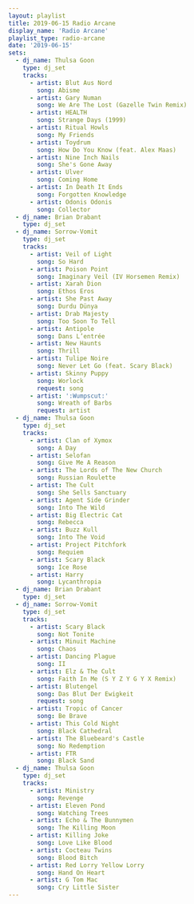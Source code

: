 ```yaml
---
layout: playlist
title: 2019-06-15 Radio Arcane
display_name: 'Radio Arcane'
playlist_type: radio-arcane
date: '2019-06-15'
sets:
  - dj_name: Thulsa Goon
    type: dj_set
    tracks:
      - artist: Blut Aus Nord
        song: Abisme
      - artist: Gary Numan
        song: We Are The Lost (Gazelle Twin Remix)
      - artist: HEALTH
        song: Strange Days (1999)
      - artist: Ritual Howls
        song: My Friends
      - artist: Toydrum
        song: How Do You Know (feat. Alex Maas)
      - artist: Nine Inch Nails
        song: She's Gone Away
      - artist: Ulver
        song: Coming Home
      - artist: In Death It Ends
        song: Forgotten Knowledge
      - artist: Odonis Odonis
        song: Collector
  - dj_name: Brian Drabant
    type: dj_set
  - dj_name: Sorrow-Vomit
    type: dj_set
    tracks:
      - artist: Veil of Light
        song: So Hard
      - artist: Poison Point
        song: Imaginary Veil (IV Horsemen Remix)
      - artist: Xarah Dion
        song: Ethos Eros
      - artist: She Past Away
        song: Durdu Dünya
      - artist: Drab Majesty
        song: Too Soon To Tell
      - artist: Antipole
        song: Dans L’entrée
      - artist: New Haunts
        song: Thrill
      - artist: Tulipe Noire
        song: Never Let Go (feat. Scary Black)
      - artist: Skinny Puppy
        song: Worlock
        request: song
      - artist: ':Wumpscut:'
        song: Wreath of Barbs
        request: artist
  - dj_name: Thulsa Goon
    type: dj_set
    tracks:
      - artist: Clan of Xymox
        song: A Day
      - artist: Selofan
        song: Give Me A Reason
      - artist: The Lords of The New Church
        song: Russian Roulette
      - artist: The Cult
        song: She Sells Sanctuary
      - artist: Agent Side Grinder
        song: Into The Wild
      - artist: Big Electric Cat
        song: Rebecca
      - artist: Buzz Kull
        song: Into The Void
      - artist: Project Pitchfork
        song: Requiem
      - artist: Scary Black
        song: Ice Rose
      - artist: Harry
        song: Lycanthropia
  - dj_name: Brian Drabant
    type: dj_set
  - dj_name: Sorrow-Vomit
    type: dj_set
    tracks:
      - artist: Scary Black
        song: Not Tonite
      - artist: Minuit Machine
        song: Chaos
      - artist: Dancing Plague
        song: II
      - artist: Elz & The Cult
        song: Faith In Me (S Y Z Y G Y X Remix)
      - artist: Blutengel
        song: Das Blut Der Ewigkeit
        request: song
      - artist: Tropic of Cancer
        song: Be Brave
      - artist: This Cold Night
        song: Black Cathedral
      - artist: The Bluebeard's Castle
        song: No Redemption
      - artist: FTR
        song: Black Sand
  - dj_name: Thulsa Goon
    type: dj_set
    tracks:
      - artist: Ministry
        song: Revenge
      - artist: Eleven Pond
        song: Watching Trees
      - artist: Echo & The Bunnymen
        song: The Killing Moon
      - artist: Killing Joke
        song: Love Like Blood
      - artist: Cocteau Twins
        song: Blood Bitch
      - artist: Red Lorry Yellow Lorry
        song: Hand On Heart
      - artist: G Tom Mac
        song: Cry Little Sister
---
```

